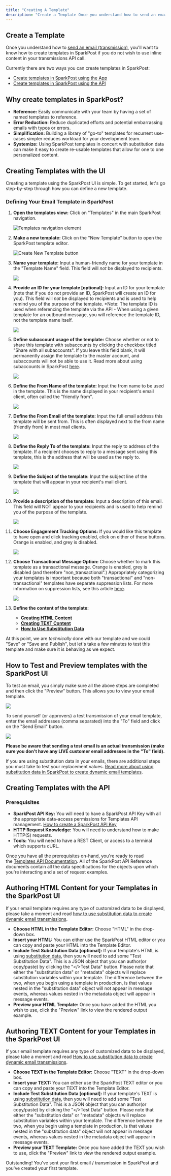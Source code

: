 ```yaml
---
title: "Creating A Template"
description: "Create a Template Once you understand how to send an email transmission you'll want to know how to create templates in Spark Post Currently there are two ways you can create templates in Spark Post Create templates in Spark Post using the App Create templates in Spark Post using the..."
---
```


## Create a Template

Once you understand how to [send an email (transmission)](https://www.sparkpost.com/docs/getting-started/getting-started-sparkpost/#sending-email), you'll want to know how to create templates in SparkPost if you do not wish to use inline content in your transmissions API call.

Currently there are two ways you can create templates in SparkPost:

* [Create templates in SparkPost using the App](https://www.sparkpost.com/docs/getting-started/creating-template/#creating-templates-with-the-app)
* [Create templates in SparkPost using the API](https://www.sparkpost.com/docs/getting-started/creating-template/#creating-templates-with-the-api)

## Why create templates in SparkPost?

* **Reference:** Easily communicate with your team by having a set of named templates to reference.
* **Error Reduction:** Reduce duplicated efforts and potential embarrassing emails with typos or errors.
* **Simplification:** Building a library of "go-to" templates for recurrent use-cases simpler reduces workload for your development team.
* **Systemize:** Using SparkPost templates in concert with substitution data can make it easy to create re-usable templates that allow for one to one personalized content.

## Creating Templates with the UI

Creating a template using the SparkPost UI is simple. To get started, let's go step-by-step through how you can define a new template.

### Defining Your Email Template in SparkPost

1. **Open the templates view:** Click on "Templates" in the main SparkPost navigation.

    ![Templates navigation element](media/creating-template/templates-navigation-element.png)

1. **Make a new template:** Click on the "New Template" button to open the SparkPost template editor.

    ![Create New Template button](media/creating-template/create-new-template-button.png)

1. **Name your template:** Input a human-friendly name for your template in the "Template Name" field. This field will *not* be displayed to recipients.

    ![](media/creating-template/new-template-name-highlight.png)

1. **Provide an ID for your template [optional]:** Input an ID for your template (note that if you do not provide an ID, SparkPost will create an ID for you). This field will *not* be displayed to recipients and is used to help remind you of the purpose of the template. *Note: The template ID is used when referencing the template via the API - When using a given template for an outbound message, you will reference the template ID, not the template name itself.

    ![](media/creating-template/new-template-ID-highlight.jpg)
    
1. **Define subaccount usage of the template:** Choose whether or not to share this template with subaccounts by clicking the checkbox titled "Share with all subaccounts". If you leave this field blank, it will permanently assign the template to the master account, and subaccounts will not be able to use it. Read more about using subaccounts in SparkPost [here](https://www.sparkpost.com/docs/user-guide/subaccounts/).

    ![](media/creating-template/new-template-subaccount-highlight.jpg)    

1. **Define the From Name of the template:** Input the from name to be used in the template. This is the name displayed in your recipient's email client, often called the "friendly from".

    ![](media/creating-template/new-template-fromname-highlight.jpg)

1. **Define the From Email of the template:** Input the full email address this template will be sent from. This is often displayed next to the from name (friendly from) in most mail clients.

    ![](media/creating-template/new-template-from-email-highlight.jpg)
    
1. **Define the Reply To of the template:** Input the reply to address of the template. If a recipient chooses to reply to a message sent using this template, this is the address that will be used as the reply to.

    ![](media/creating-template/new-template-reply-to-highlight.jpg)    

1. **Define the Subject of the template:** Input the subject line of the template that will appear in your recipient's mail client.

    ![](media/creating-template/new-template-subject-highlight.jpg)

1. **Provide a description of the template:** Input a description of this email. This field will NOT appear to your recipients and is used to help remind you of the purpose of the template.

    ![](media/creating-template/new-template-description-highlight.jpg)

1. **Choose Engagement Tracking Options:** If you would like this template to have open and click tracking enabled, click on either of these buttons. Orange is enabled, and grey is disabled.

    ![](media/creating-template/new-template-engagement-tracking-highlight.jpg)
    
1. **Choose Transactional Message Option:** Choose whether to mark this template as a transactional message. Orange is enabled, grey is disabled (and therefore "non_transactional".) Appropriately categorizing your templates is important because both "transactional" and "non-transactional" templates have separate suppression lists. For more information on suppression lists, see this article [here](https://www.sparkpost.com/docs/user-guide/using-suppression-lists/).

    ![](media/creating-template/new-template-transactional-message-highlight.jpg)    

1. **Define the content of the template:**
    * **[Creating HTML Content](https://www.sparkpost.com/docs/getting-started/creating-template/#authoring-html-content-for-your-templates)**
    * **[Creating TEXT Content](https://www.sparkpost.com/docs/getting-started/creating-template/#authoring-text-content-for-your-templates)**
    * **[How to Use Substitution Data](https://developers.sparkpost.com/api/substitutions-reference.html)**

At this point, we are *technically* done with our template and we could "Save" or "Save and Publish", but let's take a few minutes to test this template and make sure it is behaving as we expect.

## How to Test and Preview templates with the SparkPost UI

To test an email, you simply make sure all the above steps are completed and then click the "Preview" button. This allows you to view your email template.

![](media/creating-template/template-editor-preview-link-highlighted_0.jpg)

To send yourself (or approvers) a test transmission of your email template, enter the email addresses (comma separated) into the "To" field and click on the "Send Email" button.

![](media/creating-template/new-send-test-highlight.png)

**Please be aware that sending a test email is an actual transmission (make sure you don't have any LIVE customer email addresses in the "To" field).**

If you are using substitution data in your emails, there are additional steps you must take to test your replacement values. [Read more about using substitution data in SparkPost to create dynamic email templates](https://developers.sparkpost.com/api/substitutions-reference.html).

## Creating Templates with the API

### Prerequisites

* **SparkPost API Key:** You will need to have a SparkPost API Key with all the appropriate data-access permissions for Templates API management. [How to create a SparkPost API Key](https://www.sparkpost.com/docs/getting-started/create-api-keys/)
* **HTTP Request Knowledge:** You will need to understand how to make HTTP(S) requests.
* **Tools:** You will need to have a REST Client, or access to a terminal which supports cURL.

Once you have all the prerequisites on-hand, you're ready to read the [Templates API Documentation](https://developers.sparkpost.com/api/templates.html). All of the SparkPost API Reference documents contain all the data specifications for the objects upon which you're interacting and a set of request examples.

## Authoring HTML Content for your Templates in the SparkPost UI

If your email template requires any type of customized data to be displayed, please take a moment and read [how to use substitution data to create dynamic email transmissions](https://developers.sparkpost.com/api/substitutions-reference.html).

* **Choose HTML in the Template Editor:** Choose "HTML" in the drop-down box.
* **Insert your HTML:** You can either use the SparkPost HTML editor or you can copy and paste your HTML into the Template Editor.
* **Include Test Substitution Data [optional]:** If your template's HTML is using [substitution data](https://developers.sparkpost.com/api/substitutions-reference.html), then you will need to add some "Test Substitution Data". This is a JSON object that you can author(or copy/paste) by clicking the "</>Test Data" button. Please note that either the "substitution data" or "metadata" objects will replace substitution variables within your template. The difference between the two, when you begin using a template in production, is that values nested in the "substitution data" object will not appear in message events, whereas values nested in the metadata object will appear in message events.
* **Preview your HTML Template:** Once you have added the HTML you wish to use, click the "Preview" link to view the rendered output example.

## Authoring TEXT Content for your Templates in the SparkPost UI

If your email template requires any type of customized data to be displayed, please take a moment and read [How to use substitution data to create dynamic email transmissions](https://developers.sparkpost.com/api/substitutions-reference.html).

* **Choose TEXT in the Template Editor:** Choose "TEXT" in the drop-down box.
* **Insert your TEXT:** You can either use the SparkPost TEXT editor or you can copy and paste your TEXT into the Template Editor.
* **Include Test Substitution Data [optional]:** If your template's TEXT is using [substitution data](https://developers.sparkpost.com/api/substitutions-reference.html), then you will need to add some "Test Substitution Data". This is a JSON object that you can author(or copy/paste) by clicking the "</>Test Data" button. Please note that either the "substitution data" or "metadata" objects will replace substitution variables within your template. The difference between the two, when you begin using a template in production, is that values nested in the "substitution data" object will not appear in message events, whereas values nested in the metadata object will appear in message events.
* **Preview your TEXT Template:** Once you have added the TEXT you wish to use, click the "Preview" link to view the rendered output example.

Outstanding! You've sent your first email / transmission in SparkPost and you've created your first template.
